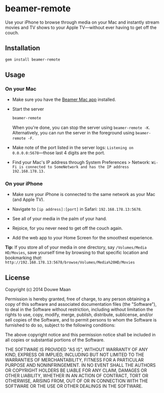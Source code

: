 # beamer-remote

Use your iPhone to browse through media on your Mac and instantly stream movies and TV shows to your Apple TV—without ever having to get off the couch.

## Installation

```sh
gem install beamer-remote
```

## Usage

### On your Mac

- Make sure you have the [Beamer Mac app](http://beamer-app.com/) installed.
- Start the server
    ```sh
    beamer-remote
    ```

    When you're done, you can stop the server using `beamer-remote -K`. Alternatively, you can run the server in the foreground using `beamer-remote -F`.

- Make note of the port listed in the server logs: `Listening on 0.0.0.0:5678`—those last 4 digits are the port.
- Find your Mac's IP address through System Preferences > Network: `Wi-Fi is connected to SomeNetwork and has the IP address 192.168.178.13.`

### On your iPhone

- Make sure your iPhone is connected to the same network as your Mac (and Apple TV).

- Navigate to `[ip address]:[port]` in Safari: `192.168.178.13:5678`.

- See all of your media in the palm of your hand.

- Rejoice, for you never need to get off the couch again.

- Add the web app to your Home Screen for the smoothest experience.

**Tip:** If you store all of your media in one directory, say `/Volumes/Media HD/Movies`, save yourself time by browsing to that specific location and bookmarking _that_: `http://192.168.178.13:5678/browse/Volumes/Media%20HD/Movies`

## License
Copyright (c) 2014 Douwe Maan

Permission is hereby granted, free of charge, to any person obtaining
a copy of this software and associated documentation files (the
"Software"), to deal in the Software without restriction, including
without limitation the rights to use, copy, modify, merge, publish,
distribute, sublicense, and/or sell copies of the Software, and to
permit persons to whom the Software is furnished to do so, subject to
the following conditions:

The above copyright notice and this permission notice shall be
included in all copies or substantial portions of the Software.

THE SOFTWARE IS PROVIDED "AS IS", WITHOUT WARRANTY OF ANY KIND,
EXPRESS OR IMPLIED, INCLUDING BUT NOT LIMITED TO THE WARRANTIES OF
MERCHANTABILITY, FITNESS FOR A PARTICULAR PURPOSE AND
NONINFRINGEMENT. IN NO EVENT SHALL THE AUTHORS OR COPYRIGHT HOLDERS BE
LIABLE FOR ANY CLAIM, DAMAGES OR OTHER LIABILITY, WHETHER IN AN ACTION
OF CONTRACT, TORT OR OTHERWISE, ARISING FROM, OUT OF OR IN CONNECTION
WITH THE SOFTWARE OR THE USE OR OTHER DEALINGS IN THE SOFTWARE.